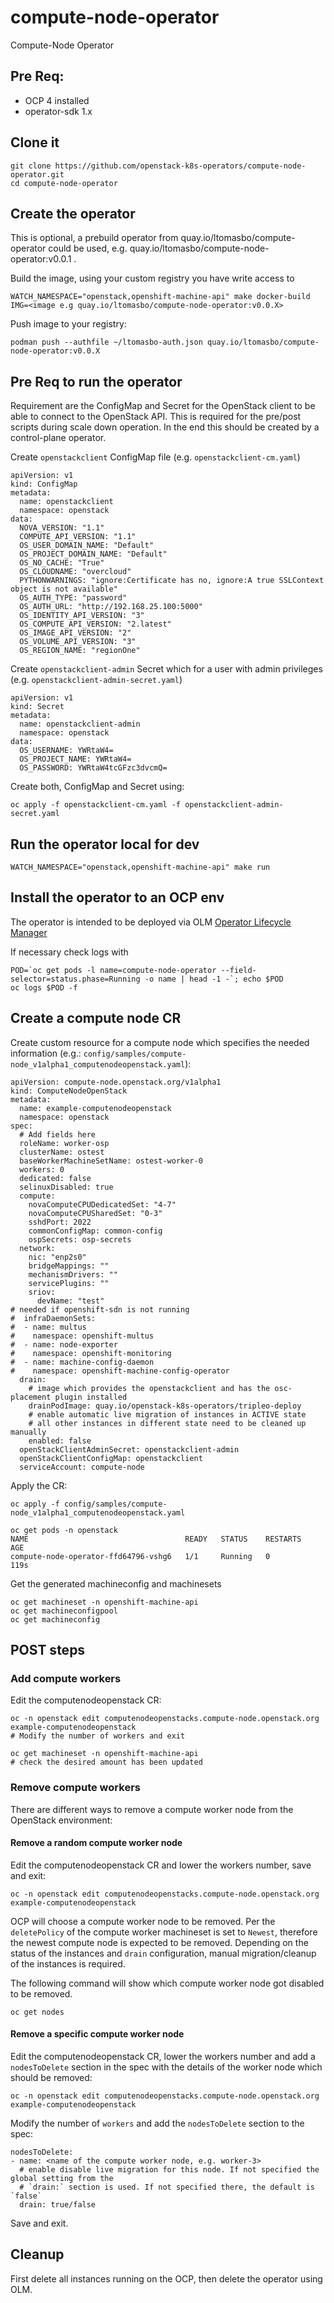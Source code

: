 # compute-node-operator
Compute-Node Operator


## Pre Req:
- OCP 4 installed
- operator-sdk 1.x

## Clone it

    git clone https://github.com/openstack-k8s-operators/compute-node-operator.git
    cd compute-node-operator

## Create the operator

This is optional, a prebuild operator from quay.io/ltomasbo/compute-operator could be used, e.g. quay.io/ltomasbo/compute-node-operator:v0.0.1 .

Build the image, using your custom registry you have write access to

    WATCH_NAMESPACE="openstack,openshift-machine-api" make docker-build IMG=<image e.g quay.io/ltomasbo/compute-node-operator:v0.0.X>

Push image to your registry:

    podman push --authfile ~/ltomasbo-auth.json quay.io/ltomasbo/compute-node-operator:v0.0.X

## Pre Req to run the operator

Requirement are the ConfigMap and Secret for the OpenStack client to be able to connect to the OpenStack API.
This is required for the pre/post scripts during scale down operation. In the end this should be created by a
control-plane operator.

Create `openstackclient` ConfigMap file (e.g. `openstackclient-cm.yaml`)

    apiVersion: v1
    kind: ConfigMap
    metadata:
      name: openstackclient
      namespace: openstack
    data:
      NOVA_VERSION: "1.1"
      COMPUTE_API_VERSION: "1.1"
      OS_USER_DOMAIN_NAME: "Default"
      OS_PROJECT_DOMAIN_NAME: "Default"
      OS_NO_CACHE: "True"
      OS_CLOUDNAME: "overcloud"
      PYTHONWARNINGS: "ignore:Certificate has no, ignore:A true SSLContext object is not available"
      OS_AUTH_TYPE: "password"
      OS_AUTH_URL: "http://192.168.25.100:5000"
      OS_IDENTITY_API_VERSION: "3"
      OS_COMPUTE_API_VERSION: "2.latest"
      OS_IMAGE_API_VERSION: "2"
      OS_VOLUME_API_VERSION: "3"
      OS_REGION_NAME: "regionOne"

Create `openstackclient-admin` Secret which for a user with admin privileges (e.g. `openstackclient-admin-secret.yaml`)

    apiVersion: v1
    kind: Secret
    metadata:
      name: openstackclient-admin
      namespace: openstack
    data:
      OS_USERNAME: YWRtaW4=
      OS_PROJECT_NAME: YWRtaW4=
      OS_PASSWORD: YWRtaW4tcGFzc3dvcmQ=

Create both, ConfigMap and Secret using:

    oc apply -f openstackclient-cm.yaml -f openstackclient-admin-secret.yaml

## Run the operator local for dev

    WATCH_NAMESPACE="openstack,openshift-machine-api" make run

## Install the operator to an OCP env

The operator is intended to be deployed via OLM [Operator Lifecycle Manager](https://github.com/operator-framework/operator-lifecycle-manager)

If necessary check logs with

    POD=`oc get pods -l name=compute-node-operator --field-selector=status.phase=Running -o name | head -1 -`; echo $POD
    oc logs $POD -f

## Create a compute node CR

Create custom resource for a compute node which specifies the needed information (e.g.: `config/samples/compute-node_v1alpha1_computenodeopenstack.yaml`):

    apiVersion: compute-node.openstack.org/v1alpha1
    kind: ComputeNodeOpenStack
    metadata:
      name: example-computenodeopenstack
      namespace: openstack
    spec:
      # Add fields here
      roleName: worker-osp
      clusterName: ostest
      baseWorkerMachineSetName: ostest-worker-0
      workers: 0
      dedicated: false
      selinuxDisabled: true
      compute:
        novaComputeCPUDedicatedSet: "4-7"
        novaComputeCPUSharedSet: "0-3"
        sshdPort: 2022
        commonConfigMap: common-config
        ospSecrets: osp-secrets
      network:
        nic: "enp2s0"
        bridgeMappings: ""
        mechanismDrivers: ""
        servicePlugins: ""
        sriov:
          devName: "test"
    # needed if openshift-sdn is not running
    #  infraDaemonSets:
    #  - name: multus
    #    namespace: openshift-multus
    #  - name: node-exporter
    #    namespace: openshift-monitoring
    #  - name: machine-config-daemon
    #    namespace: openshift-machine-config-operator
      drain:
        # image which provides the openstackclient and has the osc-placement plugin installed
        drainPodImage: quay.io/openstack-k8s-operators/tripleo-deploy
        # enable automatic live migration of instances in ACTIVE state
        # all other instances in different state need to be cleaned up manually
        enabled: false
      openStackClientAdminSecret: openstackclient-admin
      openStackClientConfigMap: openstackclient
      serviceAccount: compute-node

Apply the CR:

    oc apply -f config/samples/compute-node_v1alpha1_computenodeopenstack.yaml
    
    oc get pods -n openstack
    NAME                                   READY   STATUS    RESTARTS   AGE
    compute-node-operator-ffd64796-vshg6   1/1     Running   0          119s

Get the generated machineconfig and machinesets

    oc get machineset -n openshift-machine-api
    oc get machineconfigpool
    oc get machineconfig


## POST steps

### Add compute workers

Edit the computenodeopenstack CR:

    oc -n openstack edit computenodeopenstacks.compute-node.openstack.org example-computenodeopenstack
    # Modify the number of workers and exit

    oc get machineset -n openshift-machine-api
    # check the desired amount has been updated

### Remove compute workers

There are different ways to remove a compute worker node from the OpenStack environment:

#### Remove a random compute worker node

Edit the computenodeopenstack CR and lower the workers number, save and exit:

    oc -n openstack edit computenodeopenstacks.compute-node.openstack.org example-computenodeopenstack

OCP will choose a compute worker node to be removed. Per the `deletePolicy` of the compute worker machineset is set to `Newest`, therefore the newest compute node is expected to be removed. Depending on the status of the instances and `drain` configuration, manual migration/cleanup of the instances is required.

The following command will show which compute worker node got disabled to be removed.

    oc get nodes

#### Remove a specific compute worker node

Edit the computenodeopenstack CR, lower the workers number and add a `nodesToDelete` section in the spec with the details of the worker node which should be removed:

    oc -n openstack edit computenodeopenstacks.compute-node.openstack.org example-computenodeopenstack

Modify the number of `workers` and add the `nodesToDelete` section to the spec:

    nodesToDelete:
    - name: <name of the compute worker node, e.g. worker-3>
      # enable disable live migration for this node. If not specified the global setting from the
      # `drain:` section is used. If not specified there, the default is `false`
      drain: true/false

Save and exit.

## Cleanup

First delete all instances running on the OCP, then delete the operator using OLM.
